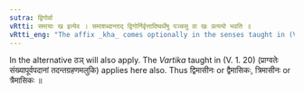 ```yaml
---
sutra: द्विगोर्वा
vRtti: समायाः ख इत्येव । समाशब्दान्ताद् द्विगोर्निर्वृत्तादिष्वर्थेषु पञ्चसु वा खः प्रत्ययो भवति ॥
vRtti_eng: "The affix _kha_ comes optionally in the senses taught in (V. 1. 76), (V. 1. 80), after the word _Sama_, forming a _Dvigu_."
---
```

In the alternative ठञ् will also apply. The _Vartika_ taught in (V. 1. 20) (प्राग्वतेः संख्यापूर्वपदानां तदन्तग्रहणमलुकि) applies here also. Thus द्विमासीनः or द्वैमासिकः, त्रिमासीनः or त्रैमासिकः ॥
